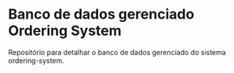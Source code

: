 # Banco de dados gerenciado Ordering System
Repositório para detalhar o banco de dados gerenciado do sistema ordering-system.
